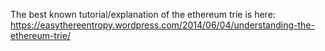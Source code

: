 The best known tutorial/explanation of the ethereum trie is here:
https://easythereentropy.wordpress.com/2014/06/04/understanding-the-ethereum-trie/